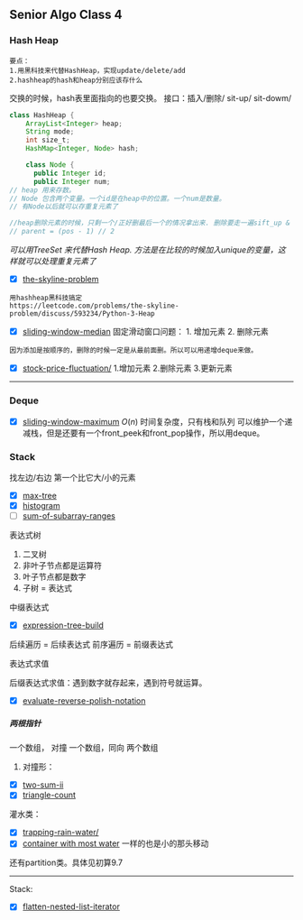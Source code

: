 ## Senior Algo Class 4
### Hash Heap
```
要点：
1.用黑科技来代替HashHeap，实现update/delete/add
2.hashheap的hash和heap分别应该存什么
```
交换的时候，hash表里面指向的也要交换。
接口：插入/删除/ sit-up/ sit-dowm/


```java
class HashHeap {
    ArrayList<Integer> heap;
    String mode;
    int size_t;
    HashMap<Integer, Node> hash;

    class Node {
      public Integer id;
      public Integer num;
// heap 用来存数。
// Node 包含两个变量。一个id是在heap中的位置。一个num是数量。
// 有Node以后就可以存重复元素了

//heap删除元素的时候，只剩一个/正好删最后一个的情况拿出来. 删除要走一遍sift_up & sift_down
// parent = (pos - 1) // 2

```
*可以用TreeSet 来代替Hash Heap. 方法是在比较的时候加入unique的变量，这样就可以处理重复元素了*


- [x] [the-skyline-problem](https://www.leetcode.com/problems/the-skyline-problem/description)
```
用hashheap黑科技搞定
https://leetcode.com/problems/the-skyline-problem/discuss/593234/Python-3-Heap
```

- [x] [sliding-window-median](https://www.leetcode.com/problems/sliding-window-median)
固定滑动窗口问题： 1. 增加元素 2. 删除元素
```
因为添加是按顺序的，删除的时候一定是从最前面删。所以可以用递增deque来做。
```

- [x] [stock-price-fluctuation/](https://leetcode.com/problems/stock-price-fluctuation/)
1.增加元素 2.删除元素 3.更新元素
---

### Deque
- [x] [sliding-window-maximum](https://www.leetcode.com/problems/sliding-window-maximum/description)
$O(n)$ 时间复杂度，只有栈和队列
可以维护一个递减栈，但是还要有一个front_peek和front_pop操作，所以用deque。


### Stack
找左边/右边 第一个比它大/小的元素
- [x] [max-tree](https://www.lintcode.com/problem/max-tree/description)
- [x] [histogram](https://www.leetcode.com/problems/largest-rectangle-in-histogram/)
- [ ] [sum-of-subarray-ranges](https://leetcode.com/problems/sum-of-subarray-ranges/)

表达式树
1. 二叉树
2. 非叶子节点都是运算符
3. 叶子节点都是数字
4. 子树 = 表达式


中缀表达式
 -  [x] [expression-tree-build](https://www.lintcode.com/problem/expression-tree-build/)

后续遍历 = 后续表达式
前序遍历 = 前缀表达式

表达式求值

后缀表达式求值：遇到数字就存起来，遇到符号就运算。
- [x] [evaluate-reverse-polish-notation](https://www.leetcode.com/problems/evaluate-reverse-polish-notation/)


##### 两根指针
一个数组， 对撞
一个数组，同向
两个数组

1. 对撞形：
- [x] [two-sum-ii](https://www.lintcode.com/problem/two-sum-greater-than-target/description)
- [x] [triangle-count](https://www.lintcode.com/problem/triangle-count/)

灌水类：
- [x] [trapping-rain-water/](https://www.leetcode.com/problems/trapping-rain-water/)
- [x] [container with most water](https://www.leetcode.com/problems/container-with-most-water/) 
一样的也是小的那头移动

还有partition类。具体见初算9.7

---

Stack:
- [x] [flatten-nested-list-iterator](https://www.leetcode.com/problems/flatten-nested-list-iterator/description)


